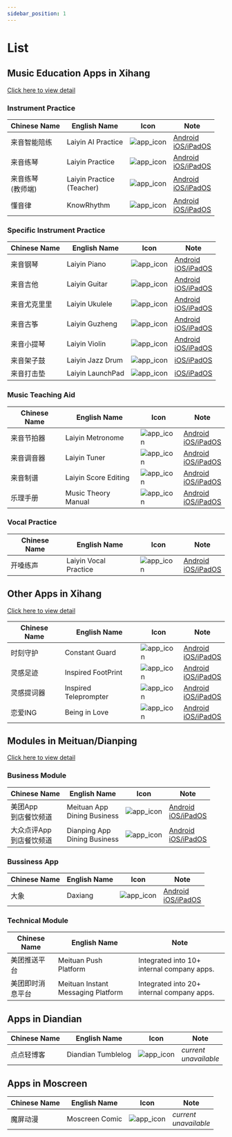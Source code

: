 ```yaml
---
sidebar_position: 1
---
```


# List

## Music Education Apps in Xihang

[Click here to view detail](./xihang_music)

### Instrument Practice

| Chinese Name | English Name | Icon | Note |
|----------|----------|----------|----------|
| 来音智能陪练 | Laiyin AI Practice | ![app_icon](/img/apps_icon_03.webp) | [Android](https://play.google.com/store/apps/details?id=com.xihang.partnertrainingai)<br/>[iOS/iPadOS](https://apps.apple.com/us/app/%E6%9D%A5%E9%9F%B3%E6%99%BA%E8%83%BD%E9%99%AA%E7%BB%83-%E9%92%A2%E7%90%B4%E5%B0%8F%E6%8F%90%E7%90%B4%E7%BB%83%E7%90%B4%E5%AE%9E%E6%97%B6%E7%BA%A0%E9%94%99%E6%89%93%E5%88%86/id1580896775) |
| 来音练琴 | Laiyin Practice | ![app_icon](/img/apps_icon_01.webp) | [Android](https://play.google.com/store/apps/details?id=com.xihang.partnertrainingstudent)<br/>[iOS/iPadOS](https://apps.apple.com/us/app/%E6%9D%A5%E9%9F%B3%E7%BB%83%E7%90%B4-%E5%85%A8%E4%B9%90%E5%99%A8%E9%99%AA%E7%BB%83%E6%95%99%E5%AD%A6%E5%B9%B3%E5%8F%B0/id1561951965) |
| 来音练琴<br/>(教师端) | Laiyin Practice<br/>(Teacher) | ![app_icon](/img/apps_icon_02.webp) | [Android](https://apkpure.com/cn/lai-yin-lian-qin-lao-shi-duan/com.xihang.partnertrainingteacher)<br/>[iOS/iPadOS](https://apps.apple.com/us/app/%E6%9D%A5%E9%9F%B3%E8%80%81%E5%B8%88%E7%AB%AF-%E4%B9%90%E5%99%A8%E6%95%99%E5%AD%A6%E5%B9%B3%E5%8F%B0/id1565160122) |
| 懂音律 | KnowRhythm | ![app_icon](/img/apps_icon_25.webp) | [Android](https://play.google.com/store/apps/details?id=com.xihang.konwrhythm)<br/>[iOS/iPadOS](https://apps.apple.com/us/app/%E6%87%82%E9%9F%B3%E5%BE%8B-%E9%92%A2%E7%90%B4%E5%90%89%E4%BB%96%E8%B0%B1%E5%85%B1%E4%BA%AB%E5%AD%A6%E4%B9%A0%E5%B9%B3%E5%8F%B0/id1510270439) |


### Specific Instrument Practice

| Chinese Name | English Name | Icon | Note |
|----------|----------|----------|----------|
| 来音钢琴 | Laiyin Piano | ![app_icon](/img/apps_icon_04.webp) | [Android](https://play.google.com/store/apps/details?id=com.xihang.piano)<br/>[iOS/iPadOS](https://apps.apple.com/us/app/%E6%9D%A5%E9%9F%B3%E9%92%A2%E7%90%B4-%E5%AD%A6%E9%92%A2%E7%90%B4%E6%89%BE%E8%B0%B1%E7%BB%83%E7%90%B4%E5%BC%B9%E7%90%B4%E8%BD%AF%E4%BB%B6-%E9%92%A2%E7%90%B4%E9%94%AE%E7%9B%98/id1523632955) |
| 来音吉他 | Laiyin Guitar | ![app_icon](/img/apps_icon_05.webp) | [Android](https://play.google.com/store/apps/details?id=com.xihang.guitar)<br/>[iOS/iPadOS](https://apps.apple.com/us/app/%E5%90%89%E4%BB%96-%E8%B0%83%E9%9F%B3%E5%99%A8-%E6%A8%A1%E6%8B%9F%E5%99%A8-%E8%87%AA%E5%AD%A6%E5%BC%B9%E5%94%B1/id1577469860) |
| 来音尤克里里 | Laiyin Ukulele | ![app_icon](/img/apps_icon_06.webp) | [Android](https://apkpure.com/cn/lai-yin-you-ke-li-li/com.xihang.ukulele)<br/>[iOS/iPadOS](https://apps.apple.com/us/app/%E5%B0%A4%E5%85%8B%E9%87%8C%E9%87%8C-%E8%B0%83%E9%9F%B3%E5%99%A8%E8%8A%82%E6%8B%8D%E5%99%A8-%E8%87%AA%E5%AD%A6%E5%BC%B9%E5%94%B1/id1632866396) |
| 来音古筝 | Laiyin Guzheng | ![app_icon](/img/apps_icon_07.webp) | [Android](https://play.google.com/store/apps/details?id=com.xihang.guzheng)<br/>[iOS/iPadOS](https://apps.apple.com/us/app/%E5%8F%A4%E7%AD%9D-%E6%A8%A1%E6%8B%9F%E5%99%A8%E8%B0%83%E9%9F%B3%E5%99%A8-%E5%AD%A6%E5%8F%A4%E7%AD%9D%E6%89%8B%E6%9C%BA%E8%BD%AF%E4%BB%B6/id6447677054) |
| 来音小提琴 | Laiyin Violin | ![app_icon](/img/apps_icon_24.webp) | [Android](https://apkpure.com/cn/lai-yin-xiao-ti-qin/com.xihang.violin)<br/>[iOS/iPadOS](https://apps.apple.com/us/app/%E5%B0%8F%E6%8F%90%E7%90%B4-%E8%8A%82%E6%8B%8D%E5%99%A8%E8%B0%83%E9%9F%B3%E5%99%A8-%E6%9B%B2%E5%BA%93%E7%BB%83%E4%B9%A0/id1628747999) |
| 来音架子鼓 | Laiyin Jazz Drum | ![app_icon](/img/apps_icon_08.webp) | [iOS/iPadOS](https://apps.apple.com/us/app/%E6%9E%B6%E5%AD%90%E9%BC%93-%E6%BC%94%E5%A5%8F%E7%9C%9F%E6%AD%A3%E7%9A%84%E6%9E%B6%E5%AD%90%E9%BC%93%E4%B9%90%E6%9B%B2/id1525856471) |
| 来音打击垫 | Laiyin LaunchPad | ![app_icon](/img/apps_icon_09.webp) | [iOS/iPadOS](https://apps.apple.com/us/app/%E6%89%93%E5%87%BB%E5%9E%AB-%E6%89%93%E7%A2%9F%E6%9C%BA%E5%92%8C%E7%94%B5%E9%BC%93%E7%94%B5%E9%9F%B3%E4%B9%90%E5%99%A8/id1537352309) |

### Music Teaching Aid

| Chinese Name | English Name | Icon | Note |
|----------|----------|----------|----------|
| 来音节拍器 | Laiyin Metronome | ![app_icon](/img/apps_icon_10.webp) | [Android](https://play.google.com/store/apps/details?id=com.xihang.metronome)<br/>[iOS/iPadOS](https://apps.apple.com/us/app/metronome-tempo-beat-bpm/id1492418551) |
| 来音调音器 | Laiyin Tuner | ![app_icon](/img/apps_icon_11.webp) | [Android](https://apkpure.com/cn/tuner-guitar-guzheng-violin/com.xihang.tuner)<br/>[iOS/iPadOS](https://apps.apple.com/us/app/%E8%B0%83%E9%9F%B3%E5%99%A8-%E5%90%89%E4%BB%96%E5%B0%A4%E5%85%8B%E9%87%8C%E9%87%8C%E5%8F%A4%E7%AD%9D%E5%B0%8F%E6%8F%90%E7%90%B4/id1493930943) |
| 来音制谱 | Laiyin Score Editing | ![app_icon](/img/apps_icon_12.webp) | [Android](https://play.google.com/store/apps/details?id=com.xihang.editscore)<br/>[iOS/iPadOS](https://apps.apple.com/us/app/%E6%9D%A5%E9%9F%B3%E5%88%B6%E8%B0%B1-sheet-music-editing/id6450210894) |
| 乐理手册 | Music Theory Manual | ![app_icon](/img/apps_icon_13.webp) | [Android](https://apkpure.com/cn/le-li-shou-ce/com.xihang.musictheory)<br/>[iOS/iPadOS](https://apps.apple.com/us/app/%E4%B9%90%E7%90%86%E6%89%8B%E5%86%8C-%E9%9F%B3%E5%9F%BA%E8%A7%86%E5%94%B1%E7%BB%83%E8%80%B3%E8%80%83%E7%BA%A7%E5%8A%A9%E6%89%8B/id1572795413) |


### Vocal Practice
| Chinese Name | English Name | Icon | Note |
|----------|----------|----------|----------|
| 开嗓练声 | Laiyin Vocal Practice | ![app_icon](/img/apps_icon_14.webp) | [Android](https://apkpure.com/cn/kai-sang-lian-sheng/com.xihang.vocalmusic)<br/>[iOS/iPadOS](https://apps.apple.com/us/app/%E5%BC%80%E5%97%93%E7%BB%83%E5%A3%B0-%E5%AD%A6%E5%A3%B0%E4%B9%90%E5%94%B1%E6%AD%8C%E7%BB%83%E4%B9%A0%E4%BC%B4%E5%A5%8F%E8%BD%AF%E4%BB%B6/id1591389896) |


## Other Apps in Xihang

[Click here to view detail](./xihang_other)

| Chinese Name | English Name | Icon | Note |
|----------|----------|----------|----------|
| 时刻守护 | Constant Guard | ![app_icon](/img/apps_icon_15.webp) | [Android](https://apkpure.com/cn/shi-ke-shou-hu/com.xihang.sksh)<br/>[iOS/iPadOS](https://apps.apple.com/us/app/%E6%97%B6%E5%88%BB%E5%AE%88%E6%8A%A4-%E6%83%85%E4%BE%A3%E5%AE%B6%E5%BA%AD%E6%89%8B%E6%9C%BA%E5%AE%9A%E4%BD%8D%E5%99%A8%E5%AE%9E%E6%97%B6gps/id1451287165) |
| 灵感足迹 | Inspired FootPrint | ![app_icon](/img/apps_icon_16.webp) | [Android](https://apkpure.com/cn/zu-ji/com.xihang.footprint)<br/>[iOS/iPadOS](https://apps.apple.com/us/app/footprint-record-travel-tracks/id1539411511) |
| 灵感提词器 | Inspired Teleprompter | ![app_icon](/img/apps_icon_17.webp) | [Android](https://apkpure.com/cn/zhuan-ye-ti-ci-qi/com.xihang.teleprompter)<br/>[iOS/iPadOS](https://apps.apple.com/us/app/%E6%8F%90%E8%AF%8D%E5%99%A8-%E7%9B%B4%E6%92%AD%E5%8A%A9%E6%89%8B%E5%8F%A3%E6%92%AD%E7%9F%AD%E8%A7%86%E9%A2%91%E6%8B%8D%E6%91%84%E8%BD%AF%E4%BB%B6/id1513916989) |
| 恋爱ING | Being in Love | ![app_icon](/img/apps_icon_18.webp) | [Android](https://apkpure.com/cn/%E6%81%8B%E7%88%B1ing/com.qufaya.couple)<br/>[iOS/iPadOS](https://apps.apple.com/us/app/%E6%81%8B%E7%88%B1ing-%E6%83%85%E4%BE%A3%E5%BF%85%E5%A4%87%E7%88%B1%E6%83%85%E6%97%A5%E8%AE%B0%E8%BD%AF%E4%BB%B6/id1442081643) |


## Modules in Meituan/Dianping

[Click here to view detail](./meituan)

### Business Module

| Chinese Name | English Name | Icon | Note |
|----------|----------|----------|----------|
| 美团App<br/>到店餐饮频道 | Meituan App<br/>Dining Business | ![app_icon](/img/apps_icon_19.webp) | [Android](https://play.google.com/store/apps/details?id=com.sankuai.meituan)<br/>[iOS/iPadOS](https://apps.apple.com/us/app/%E7%BE%8E%E5%9B%A2-%E7%BE%8E%E5%A5%BD%E7%94%9F%E6%B4%BB%E5%B0%8F%E5%B8%AE%E6%89%8B/id423084029) |
| 大众点评App<br/>到店餐饮频道 | Dianping App<br/>Dining Business | ![app_icon](/img/apps_icon_20.webp) | [Android](https://play.google.com/store/apps/details?id=com.dianping.v1)<br/>[iOS/iPadOS](https://apps.apple.com/cn/app/%E5%A4%A7%E4%BC%97%E7%82%B9%E8%AF%84-%E7%BE%8E%E9%A3%9F%E6%97%85%E6%B8%B8%E6%94%BB%E7%95%A5%E9%80%9B%E5%90%83%E5%BF%85%E5%A4%87/id351091731) |


### Bussiness App

| Chinese Name | English Name | Icon | Note |
|----------|----------|----------|----------|
| 大象 | Daxiang | ![app_icon](/img/apps_icon_21.webp) | [Android](https://apkpure.com/cn/da-xiang/com.sankuai.xmpp)<br/>[iOS/iPadOS](https://apps.apple.com/us/app/%E5%A4%A7%E8%B1%A1-%E4%BC%81%E4%B8%9A%E7%A7%BB%E5%8A%A8%E5%8A%9E%E5%85%AC%E5%B9%B3%E5%8F%B0/id824691094) |


### Technical Module

| Chinese Name | English Name | Note |
|----------|----------|----------|
| 美团推送平台 | Meituan Push Platform | Integrated into 10+ internal company apps. |
| 美团即时消息平台 | Meituan Instant Messaging Platform | Integrated into 20+ internal company apps. |


## Apps in Diandian

| Chinese Name | English Name | Icon | Note |
|----------|----------|----------|----------|
| 点点轻博客 | Diandian Tumblelog | ![app_icon](/img/apps_icon_22.png) | _current_<br/>_unavailable_ |


## Apps in Moscreen

| Chinese Name | English Name | Icon | Note |
|----------|----------|----------|----------|
| 魔屏动漫 | Moscreen Comic | ![app_icon](/img/apps_icon_23.png) | _current_<br/>_unavailable_ |

